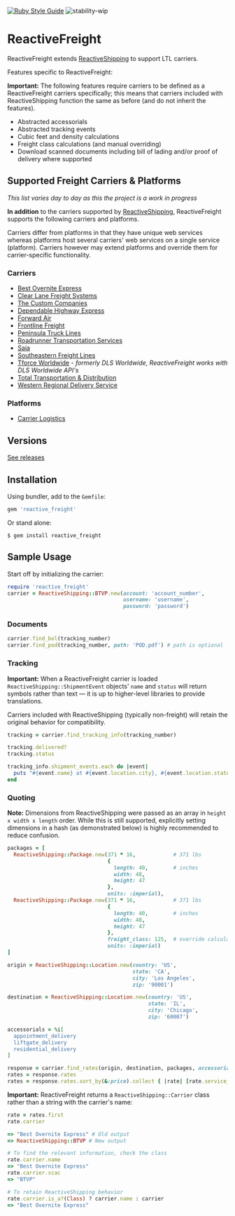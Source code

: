 [![Ruby Style Guide](https://img.shields.io/badge/code_style-rubocop-brightgreen.svg)](https://github.com/rubocop-hq/rubocop)
![stability-wip](https://img.shields.io/badge/stability-work_in_progress-lightgrey.svg)

# ReactiveFreight

ReactiveFreight extends [ReactiveShipping](https://github.com/realsubpop/reactive_shipping) to support LTL carriers.

Features specific to ReactiveFreight:

**Important:** The following features require carriers to be defined as a ReactiveFreight carriers specifically; this means that carriers included with ReactiveShipping function the same as before (and do not inherit the features).

- Abstracted accessorials
- Abstracted tracking events
- Cubic feet and density calculations
- Freight class calculations (and manual overriding)
- Download scanned documents including bill of lading and/or proof of delivery where supported

## Supported Freight Carriers & Platforms

*This list varies day to day as this the project is a work in progress*

**In addition** to the carriers supported by [ReactiveShipping](https://github.com/realsubpop/reactive_shipping), ReactiveFreight supports the following carriers and platforms.

Carriers differ from platforms in that they have unique web services whereas platforms host several carriers' web services on a single service (platform). Carriers however may extend platforms and override them for carrier-specific functionality.

### Carriers

* [Best Overnite Express](https://www.bestovernite.com)
* [Clear Lane Freight Systems](https://clearlanefreight.com)
* [The Custom Companies](https://www.customco.com)
* [Dependable Highway Express](https://godependable.com)
* [Forward Air](https://www.forwardair.com)
* [Frontline Freight](http://frontlinefreightinc.com)
* [Peninsula Truck Lines](http://www.peninsulatruck.com/)
* [Roadrunner Transportation Services](https://www.rrts.com)
* [Saia](https://www.saia.com)
* [Southeastern Freight Lines](https://www.sefl.com/)
* [Tforce Worldwide](https://www.tfwwi.com/) - *formerly DLS Worldwide, ReactiveFreight works with DLS Worldwide API's*
* [Total Transportation & Distribution](https://www.ttdwest.com)
* [Western Regional Delivery Service](http://www.wrds.com)

### Platforms

* [Carrier Logistics](https://carrierlogistics.com)

## Versions

[See releases](https://github.com/brodyhoskins/reactive_freight/releases)

## Installation

Using bundler, add to the `Gemfile`:

```ruby
gem 'reactive_freight'
```

Or stand alone:

```
$ gem install reactive_freight
```

## Sample Usage

Start off by initializing the carrier:

```ruby
require 'reactive_freight'
carrier = ReactiveShipping::BTVP.new(account: 'account_number',
                                     username: 'username',
                                     password: 'password')
```

### Documents

```ruby
carrier.find_bol(tracking_number)
carrier.find_pod(tracking_number, path: 'POD.pdf') # path is optional
```

### Tracking

**Important:** When a ReactiveFreight carrier is loaded `ReactiveShipping::ShipmentEvent` objects' `name` and `status` will return symbols rather than text — it is up to higher-level libraries to provide translations.

Carriers included with ReactiveShipping (typically non-freight) will retain the original behavior for compatibility.

```ruby
tracking = carrier.find_tracking_info(tracking_number)

tracking.delivered?
tracking.status

tracking_info.shipment_events.each do |event|
  puts "#{event.name} at #{event.location.city}, #{event.location.state} on #{event.time}. #{event.message}"
end
```

### Quoting

**Note:** Dimensions from ReactiveShipping were passed as an array in `height x width x length` order. While this is still supported, explicitly setting dimensions in a hash (as demonstrated below) is highly recommended to reduce confusion.

```ruby
packages = [
  ReactiveShipping::Package.new(371 * 16,            # 371 lbs
                                {
                                  length: 40,        # inches
                                  width: 48,
                                  height: 47
                                },
                                units: :imperial),
  ReactiveShipping::Package.new(371 * 16,            # 371 lbs
                                {
                                  length: 40,        # inches
                                  width: 48,
                                  height: 47
                                },
                                freight_class: 125,  # override calculated freight class
                                units: :imperial)
]

origin = ReactiveShipping::Location.new(country: 'US',
                                        state: 'CA',
                                        city: 'Los Angeles',
                                        zip: '90001')

destination = ReactiveShipping::Location.new(country: 'US',
                                             state: 'IL',
                                             city: 'Chicago',
                                             zip: '60007')

accessorials = %i[
  appointment_delivery
  liftgate_delivery
  residential_delivery
]

response = carrier.find_rates(origin, destination, packages, accessorials: accessorials)
rates = response.rates
rates = response.rates.sort_by(&:price).collect { |rate| [rate.service_name, rate.price] }
```

**Important:** ReactiveFreight returns a `ReactiveShipping::Carrier` class rather than a string with the carrier's name:

```ruby
rate = rates.first
rate.carrier

=> "Best Overnite Express" # Old output
=> ReactiveShipping::BTVP # New output

# To find the relevant information, check the class
rate.carrier.name
=> "Best Overnite Express"
rate.carrier.scac
=> "BTVP"

# To retain ReactiveShipping behavior
rate.carrier.is_a?(Class) ? carrier.name : carrier
=> "Best Overnite Express"
```